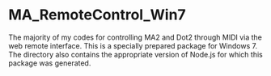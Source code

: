 # MA_RemoteControl_Win7

The majority of my codes for controlling MA2 and Dot2 through MIDI via the web remote interface. This is a specially prepared package for Windows 7. The directory also contains the appropriate version of Node.js for which this package was generated.